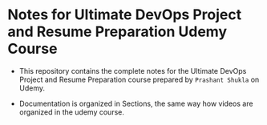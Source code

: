 # Notes for Ultimate DevOps Project and Resume Preparation Udemy Course

- This repository contains the complete notes for the Ultimate DevOps Project and Resume Preparation course prepared by `Prashant Shukla` on Udemy.

- Documentation is organized in Sections, the same way how videos are organized in the udemy course.
